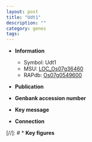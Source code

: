 ```yaml
---
layout: post
title: "Udt1"
description: ""
category: genes
tags: 
---
```


* **Information**  
    + Symbol: Udt1  
    + MSU: [LOC_Os07g36460](http://rice.uga.edu/cgi-bin/ORF_infopage.cgi?orf=LOC_Os07g36460)  
    + RAPdb: [Os07g0549600](http://rapdb.dna.affrc.go.jp/viewer/gbrowse_details/irgsp1?name=Os07g0549600)  

* **Publication**  

* **Genbank accession number**  

* **Key message**  

* **Connection**  

[//]: # * **Key figures**  


